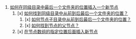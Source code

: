 1. [如何在同级目录中最后一个文件夹的位置插入一个新节点](src\stores\projects\actions\utils\insertNodeAtLastFolderPosition\index.ts) 
   1. [x] [如何找到同级目录中从前到后最后一个文件夹的位置？](src\stores\projects\actions\utils\findNodeSameLevelLastFolderIndex\index.ts)
      1. [x] [如何节点子目录中从前到后最后一个文件夹的位置？](src\stores\projects\actions\utils\findNodeChildrenLastFolderIndex\index.ts)
      2. [x] [如何找到节点的父节点？](src\stores\projects\actions\utils\findNodeParent)
   2. [x] [在节点数组的指定位置后面插入新节点](src\stores\projects\actions\utils\insertNodeAfterPosition\index.ts)
